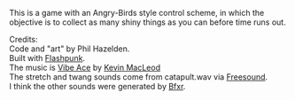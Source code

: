 This is a game with an Angry-Birds style control scheme, in which the objective
is to collect as many shiny things as you can before time runs out.

Credits:  
Code and "art" by Phil Hazelden.  
Built with [Flashpunk](http://flashpunk.net).  
The music is [Vibe Ace](http://incompetech.com/m/c/royalty-free/index.html?keywords=Vibe+Ace) by [Kevin MacLeod](http://incompetech.com/)  
The stretch and twang sounds come from catapult.wav via [Freesound](http://www.freesound.org/people/Timbre/sounds/100012/).  
I think the other sounds were generated by [Bfxr](http://www.bfxr.net/).
